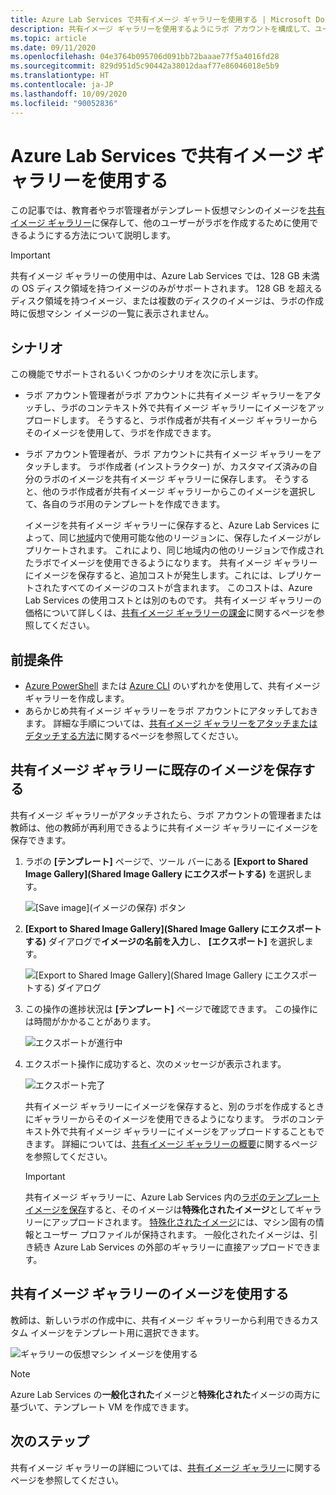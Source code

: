 ```yaml
---
title: Azure Lab Services で共有イメージ ギャラリーを使用する | Microsoft Docs
description: 共有イメージ ギャラリーを使用するようにラボ アカウントを構成して、ユーザーが他のユーザーとイメージを共有したり、他のユーザーがイメージを使用してラボでテンプレート VM を作成したりできるようにする方法について説明します。
ms.topic: article
ms.date: 09/11/2020
ms.openlocfilehash: 04e3764b095706d091bb72baaae77f5a4016fd28
ms.sourcegitcommit: 829d951d5c90442a38012daaf77e86046018e5b9
ms.translationtype: HT
ms.contentlocale: ja-JP
ms.lasthandoff: 10/09/2020
ms.locfileid: "90052836"
---
```

# <a name="use-a-shared-image-gallery-in-azure-lab-services"></a>Azure Lab Services で共有イメージ ギャラリーを使用する
この記事では、教育者やラボ管理者がテンプレート仮想マシンのイメージを[共有イメージ ギャラリー](https://docs.microsoft.com/azure/virtual-machines/windows/shared-image-galleries)に保存して、他のユーザーがラボを作成するために使用できるようにする方法について説明します。 

> [!IMPORTANT]
> 共有イメージ ギャラリーの使用中は、Azure Lab Services では、128 GB 未満の OS ディスク領域を持つイメージのみがサポートされます。 128 GB を超えるディスク領域を持つイメージ、または複数のディスクのイメージは、ラボの作成時に仮想マシン イメージの一覧に表示されません。

## <a name="scenarios"></a>シナリオ
この機能でサポートされるいくつかのシナリオを次に示します。 

- ラボ アカウント管理者がラボ アカウントに共有イメージ ギャラリーをアタッチし、ラボのコンテキスト外で共有イメージ ギャラリーにイメージをアップロードします。 そうすると、ラボ作成者が共有イメージ ギャラリーからそのイメージを使用して、ラボを作成できます。 
- ラボ アカウント管理者が、ラボ アカウントに共有イメージ ギャラリーをアタッチします。 ラボ作成者 (インストラクター) が、カスタマイズ済みの自分のラボのイメージを共有イメージ ギャラリーに保存します。 そうすると、他のラボ作成者が共有イメージ ギャラリーからこのイメージを選択して、各自のラボ用のテンプレートを作成できます。 

    イメージを共有イメージ ギャラリーに保存すると、Azure Lab Services によって、同じ[地域](https://azure.microsoft.com/global-infrastructure/geographies/)内で使用可能な他のリージョンに、保存したイメージがレプリケートされます。 これにより、同じ地域内の他のリージョンで作成されたラボでイメージを使用できるようになります。 共有イメージ ギャラリーにイメージを保存すると、追加コストが発生します。これには、レプリケートされたすべてのイメージのコストが含まれます。 このコストは、Azure Lab Services の使用コストとは別のものです。 共有イメージ ギャラリーの価格について詳しくは、[共有イメージ ギャラリーの課金]( https://docs.microsoft.com/azure/virtual-machines/windows/shared-image-galleries#billing)に関するページを参照してください。
    
## <a name="prerequisites"></a>前提条件
- [Azure PowerShell](../virtual-machines/windows/shared-images.md) または [Azure CLI](../virtual-machines/linux/shared-images.md) のいずれかを使用して、共有イメージ ギャラリーを作成します。
- あらかじめ共有イメージ ギャラリーをラボ アカウントにアタッチしておきます。 詳細な手順については、[共有イメージ ギャラリーをアタッチまたはデタッチする方法](how-to-attach-detach-shared-image-gallery.md)に関するページを参照してください。


## <a name="save-an-image-to-the-shared-image-gallery"></a>共有イメージ ギャラリーに既存のイメージを保存する
共有イメージ ギャラリーがアタッチされたら、ラボ アカウントの管理者または教師は、他の教師が再利用できるように共有イメージ ギャラリーにイメージを保存できます。 

1. ラボの **[テンプレート]** ページで、ツール バーにある **[Export to Shared Image Gallery]\(Shared Image Gallery にエクスポートする\)** を選択します。

    ![[Save image]\(イメージの保存\) ボタン](./media/how-to-use-shared-image-gallery/export-to-shared-image-gallery-button.png)
2. **[Export to Shared Image Gallery]\(Shared Image Gallery にエクスポートする\)** ダイアログで**イメージの名前を入力**し、 **[エクスポート]** を選択します。 

    ![[Export to Shared Image Gallery]\(Shared Image Gallery にエクスポートする\) ダイアログ](./media/how-to-use-shared-image-gallery/export-to-shared-image-gallery-dialog.png)
3. この操作の進捗状況は **[テンプレート]** ページで確認できます。 この操作には時間がかかることがあります。 

    ![エクスポートが進行中](./media/how-to-use-shared-image-gallery/exporting-image-in-progress.png)
4. エクスポート操作に成功すると、次のメッセージが表示されます。

    ![エクスポート完了](./media/how-to-use-shared-image-gallery/exporting-image-completed.png)

    共有イメージ ギャラリーにイメージを保存すると、別のラボを作成するときにギャラリーからそのイメージを使用できるようになります。 ラボのコンテキスト外で共有イメージ ギャラリーにイメージをアップロードすることもできます。 詳細については、[共有イメージ ギャラリーの概要](../virtual-machines/windows/shared-images.md)に関するページを参照してください。 

    > [!IMPORTANT]
    > 共有イメージ ギャラリーに、Azure Lab Services 内の[ラボのテンプレート イメージを保存](how-to-use-shared-image-gallery.md#save-an-image-to-the-shared-image-gallery)すると、そのイメージは**特殊化されたイメージ**としてギャラリーにアップロードされます。 [特殊化されたイメージ](https://docs.microsoft.com/azure/virtual-machines/windows/shared-image-galleries#generalized-and-specialized-images)には、マシン固有の情報とユーザー プロファイルが保持されます。 一般化されたイメージは、引き続き Azure Lab Services の外部のギャラリーに直接アップロードできます。    

## <a name="use-an-image-from-the-shared-image-gallery"></a>共有イメージ ギャラリーのイメージを使用する
教師は、新しいラボの作成中に、共有イメージ ギャラリーから利用できるカスタム イメージをテンプレート用に選択できます。

![ギャラリーの仮想マシン イメージを使用する](./media/how-to-use-shared-image-gallery/use-shared-image.png)

> [!NOTE]
> Azure Lab Services の**一般化された**イメージと**特殊化された**イメージの両方に基づいて、テンプレート VM を作成できます。 


## <a name="next-steps"></a>次のステップ
共有イメージ ギャラリーの詳細については、[共有イメージ ギャラリー](https://docs.microsoft.com/azure/virtual-machines/windows/shared-image-galleries)に関するページを参照してください。
